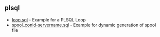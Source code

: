 ## plsql
- [loop.sql](plsql/loop.sql) - Example for a PLSQL Loop
- [spool_conid-servername.sql](plsql/spool_conid-servername.sql) - Example for dynamic generation of spool file